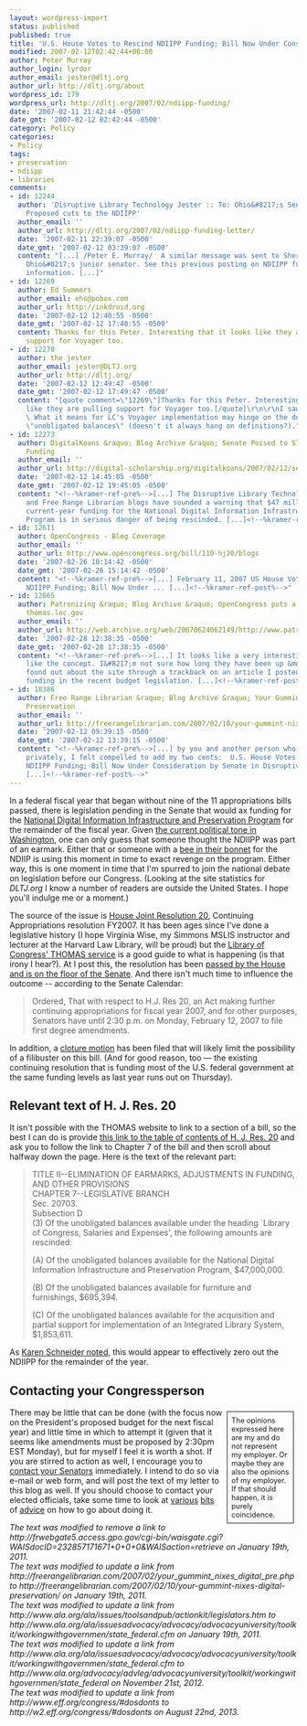 ```yaml
---
layout: wordpress-import
status: published
published: true
title: 'U.S. House Votes to Rescind NDIIPP Funding; Bill Now Under Consideration by Senate'
modified: 2007-02-12T02:42:44+00:00
author: Peter Murray
author_login: lyrdor
author_email: jester@dltj.org
author_url: http://dltj.org/about
wordpress_id: 179
wordpress_url: http://dltj.org/2007/02/ndiipp-funding/
date: '2007-02-11 21:42:44 -0500'
date_gmt: '2007-02-12 02:42:44 -0500'
category: Policy
categories:
- Policy
tags:
- preservation
- ndiipp
- libraries
comments:
- id: 12244
  author: 'Disruptive Library Technology Jester :: To: Ohio&#8217;s Senators; Re:
    Proposed cuts to the NDIIPP'
  author_email: ''
  author_url: http://dltj.org/2007/02/ndiipp-funding-letter/
  date: '2007-02-11 22:39:07 -0500'
  date_gmt: '2007-02-12 03:39:07 -0500'
  content: "[...] /Peter E. Murray/  A similar message was sent to Sherrod Brown,
    Ohio&#8217;s junior senator. See this previous posting on NDIIPP funding for background
    information. [...]"
- id: 12269
  author: Ed Summers
  author_email: ehs@pobox.com
  author_url: http://inkdroid.org
  date: '2007-02-12 12:40:55 -0500'
  date_gmt: '2007-02-12 17:40:55 -0500'
  content: Thanks for this Peter. Interesting that it looks like they are pulling
    support for Voyager too.
- id: 12270
  author: the jester
  author_email: jester@DLTJ.org
  author_url: http://dltj.org/
  date: '2007-02-12 12:49:47 -0500'
  date_gmt: '2007-02-12 17:49:47 -0500'
  content: "[quote comment=\"12269\"]Thanks for this Peter. Interesting that it looks
    like they are pulling support for Voyager too.[/quote]\r\n\r\nI saw that, too.
    \ What it means for LC's Voyager implementation may hinge on the definition of
    \"unobligated balances\" (doesn't it always hang on definitions?)."
- id: 12273
  author: DigitalKoans &raquo; Blog Archive &raquo; Senate Poised to Slash NDIIPP
    Funding
  author_email: ''
  author_url: http://digital-scholarship.org/digitalkoans/2007/02/12/senate-poised-to-slash-ndiipp-funding/
  date: '2007-02-12 14:45:05 -0500'
  date_gmt: '2007-02-12 19:45:05 -0500'
  content: "<!--%kramer-ref-pre%-->[...] The Disruptive Library Technology Jester
    and Free Range Librarian blogs have sounded a warning that $47 million of unobligated
    current-year funding for the National Digital Information Infrastructure and Preservation
    Program is in serious danger of being rescinded. [...]<!--%kramer-ref-post%-->"
- id: 12611
  author: OpenCongress - Blog Coverage
  author_email: ''
  author_url: http://www.opencongress.org/bill/110-hj20/blogs
  date: '2007-02-26 10:14:42 -0500'
  date_gmt: '2007-02-26 15:14:42 -0500'
  content: "<!--%kramer-ref-pre%-->[...] February 11, 2007 US House Votes to Rescind
    NDIIPP Funding; Bill Now Under ... [...]<!--%kramer-ref-post%-->"
- id: 12665
  author: Patronizing &raquo; Blog Archive &raquo; OpenCongress puts a new face on
    thomas.loc.gov
  author_email: ''
  author_url: http://web.archive.org/web/20070624062149/http://www.patronizing.org/?p=14
  date: '2007-02-28 12:38:35 -0500'
  date_gmt: '2007-02-28 17:38:35 -0500'
  content: "<!--%kramer-ref-pre%-->[...] It looks like a very interesting site; I
    like the concept. I&#8217;m not sure how long they have been up &mdash; I only
    found out about the site through a trackback on an article I posted about NDIIPP
    funding in the recent budget legislation. [...]<!--%kramer-ref-post%-->"
- id: 18386
  author: Free Range Librarian &raquo; Blog Archive &raquo; Your Gummint Nixes Digital
    Preservation
  author_email: ''
  author_url: http://freerangelibrarian.com/2007/02/10/your-gummint-nixes-digital-preservation/
  date: '2007-02-12 09:39:15 -0500'
  date_gmt: '2007-02-12 13:39:15 -0500'
  content: "<!--%kramer-ref-pre%-->[...] by you and another person who e-mailed me
    privately, I felt compelled to add my two cents:  U.S. House Votes to Rescind
    NDIIPP Funding; Bill Now Under Consideration by Senate in Disruptive Library Technology
    [...]<!--%kramer-ref-post%-->"
---
```

<p>In a federal fiscal year that began without nine of the 11 appropriations bills passed, there is legislation pending in the Senate that would ax funding for the <a href="http://www.digitalpreservation.gov/" title="NDIIPP home page">National Digital Information Infrastructure and Preservation Program</a> for the remainder of the fiscal year.  Given <a href="http://www.washingtonpost.com/wp-dyn/content/article/2007/01/28/AR2007012801158_pf.html" title="washingtonpost.com: As Spending Deadline Looms, Congress Debates Earmarks">the current political tone in Washington</a>, one can only guess that someone thought the NDIIPP was part of an earmark.  Either that or someone with a <a href="http://www.phrases.org.uk/meanings/59775.html" title="Defining &#039;A bee in your bonnet&#039;">bee in their bonnet</a> for the NDIIP is using this moment in time to exact revenge on the program.  Either way, this is one moment in time that I'm spurred to join the national debate on legislation before our Congress.  (Looking at the site statistics for <i>DLTJ.org</i> I know a number of readers are outside the United States.  I hope you'll indulge me or a moment.)</p>
<p>The source of the issue is <a href="http://thomas.loc.gov/cgi-bin/bdquery/z?d110:h.j.res.00020:" title="Bill Summary of H. J. Res. 20 via THOMAS">House Joint Resolution 20</a>, Continuing Appropriations resolution FY2007.  It has been ages since I've done a legislative history (I hope Virginia Wise, my Simmons MSLIS instructor and lecturer at the Harvard Law Library, will be proud) but the <a href="http://thomas.loc.gov/" title="THOMAS (Library of Congress)">Library of Congress' THOMAS service</a> is a good guide to what is happening (is that irony I hear?).  At I post this, the resolution has been <a href="http://thomas.loc.gov/cgi-bin/bdquery/z?d110:HJ00020:@@@X" title="Congressional Actions on H. J. Res. 20 via THOMAS">passed by the House and is on the floor of the Senate</a>.  And there isn't much time to influence the outcome -- according to the <span class="removed_link" title="http://frwebgate5.access.gpo.gov/cgi-bin/waisgate.cgi?WAISdocID=232857171671+0+0+0&amp;WAISaction=retrieve">Senate Calendar</span>:</p>
<blockquote><p>
Ordered, That with respect to H.J. Res 20, an Act making further continuing appropriations for fiscal year 2007, and for other purposes, Senators have until 2:30 p.m. on Monday, February 12, 2007 to file first degree amendments.
</p></blockquote>
<p>In addition, a <a href="http://en.wikipedia.org/wiki/Cloture#United_States" title="Wikipedia: Cloture">cloture motion</a> has been filed that will likely limit the possibility of a filibuster on this bill. (And for good reason, too &mdash; the existing continuing resolution that is funding most of the U.S. federal government at the same funding levels as last year runs out on Thursday).</p>
<h2>Relevant text of H. J. Res. 20</h2>
<p>It isn't possible with the THOMAS website to link to a section of a bill, so the best I can do is provide <a href="http://thomas.loc.gov/cgi-bin/query/z?c110:H.J.RES.20.PCS:" title="Text of H. J. Res. 20 as Placed on Calendar in Senate">this link to the table of contents of H. J. Res. 20</a> and ask you to follow the link to Chapter 7 of the bill and then scroll about halfway down the page.  Here is the text of the relevant part:</p>
<blockquote><p>
TITLE II--ELIMINATION OF EARMARKS, ADJUSTMENTS IN FUNDING, AND OTHER PROVISIONS<br />
CHAPTER 7--LEGISLATIVE BRANCH<br />
Sec. 20703.<br />
Subsection D<br />
      (3) Of the unobligated balances available under the heading `Library of Congress, Salaries and Expenses', the following amounts are rescinded:</p>
<p>            (A) Of the unobligated balances available for the National Digital Information Infrastructure and Preservation Program, $47,000,000.</p>
<p>            (B) Of the unobligated balances available for furniture and furnishings, $695,394.</p>
<p>            (C) Of the unobligated balances available for the acquisition and partial support for implementation of an Integrated Library System, $1,853,611.
</p></blockquote>
<p>As <a href="http://freerangelibrarian.com/2007/02/10/your-gummint-nixes-digital-preservation/" title="Free Range Librarian: Your Gummint Nixes Digital Preservation">Karen Schneider noted</a>, this would appear to effectively zero out the NDIIPP for the remainder of the year.</p>
<h2>Contacting your Congressperson</h2>
<div style="float: right; border: 2px solid grey; padding: .5em; margin: .5em; width: 20%; font-size: 90%;">The opinions expressed here are my and do not represent my employer.  Or maybe they are also the opinions of my employer.  If that should happen, it is purely coincidence.</div>
<p>There may be little that can be done (with the focus now on the President's proposed budget for the next fiscal year) and little time in which to attempt it (given that it seems like amendments must be proposed by 2:30pm EST Monday), but for myself I feel it is worth a shot.  If you are stirred to action as well, I encourage you to <a href="http://www.capwiz.com/ala/directory/search_results.tt?action=cong&#038;last=&#038;party=&#038;chamber=S&#038;state=&#038;submit=GO">contact your Senators</a> immediately.  I intend to do so via e-mail or web form, and will post the text of my letter to this blog as well.  If you should choose to contact your elected officials, take some time to look at <a href="http://w2.eff.org/congress/#dosdonts" title="EFF: Contacting Congress (&amp; Other US Policymakers) Factsheet">various</a> <a href="http://usgovinfo.about.com/library/weekly/aa020199.htm" title="How to Write Letters to Congress">bits</a> of <a href="http://www.ala.org/advocacy/advleg/advocacyuniversity/toolkit/workingwithgovernmen/state_federal" title="ALA Advocacy">advice</a> on how to go about doing it.
<p style="padding:0;margin:0;font-style:italic;" class="removed_link">The text was modified to remove a link to http://frwebgate5.access.gpo.gov/cgi-bin/waisgate.cgi?WAISdocID=232857171671+0+0+0&WAISaction=retrieve on January 19th, 2011.</p>
<p style="padding:0;margin:0;font-style:italic;">The text was modified to update a link from http://freerangelibrarian.com/2007/02/your_gummint_nixes_digital_pre.php to http://freerangelibrarian.com/2007/02/10/your-gummint-nixes-digital-preservation/ on January 19th, 2011.</p>
<p style="padding:0;margin:0;font-style:italic;">The text was modified to update a link from http://www.ala.org/ala/issues/toolsandpub/actionkit/legislators.htm to http://www.ala.org/ala/issuesadvocacy/advocacy/advocacyuniversity/toolkit/workingwithgovernmen/state_federal.cfm on January 19th, 2011.</p>
<p style="padding:0;margin:0;font-style:italic;">The text was modified to update a link from http://www.ala.org/ala/issuesadvocacy/advocacy/advocacyuniversity/toolkit/workingwithgovernmen/state_federal.cfm to http://www.ala.org/advocacy/advleg/advocacyuniversity/toolkit/workingwithgovernmen/state_federal on November 21st, 2012.</p>
<p style="padding:0;margin:0;font-style:italic;">The text was modified to update a link from http://www.eff.org/congress/#dosdonts to http://w2.eff.org/congress/#dosdonts on August 22nd, 2013.</p>
